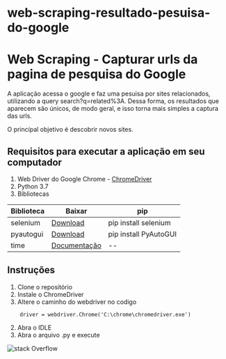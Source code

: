 # web-scraping-resultado-pesuisa-do-google

# Web Scraping - Capturar urls da pagina de pesquisa do Google

A aplicação acessa o google e faz uma pesuisa por sites relacionados, utilizando a query search?q=related%3A. Dessa forma, os resultados que aparecem são únicos, de modo geral, e isso torna mais simples a captura das urls. 

O princípal objetivo é descobrir novos sites.


## Requisitos para executar a aplicação em seu computador
1. Web Driver do Google Chrome - [ChromeDriver](http://chromedriver.chromium.org/downloads)
2. Python 3.7
3. Bibliotecas

Biblioteca    | Baixar        | pip
------------- | ------------- | ---------
selenium      | [Download](https://pypi.org/project/selenium/)                       | pip install selenium
pyautogui     | [Download](https://pyautogui.readthedocs.io/en/latest/install.html)  | pip install PyAutoGUI
time          | [Documentação](https://docs.python.org/3/library/time.html)          | --

## Instruções
1. Clone o repositório
2. Instale o ChromeDriver
3. Altere o caminho do webdriver no codigo
~~~
    driver = webdriver.Chrome('C:\chrome\chromedriver.exe')
~~~
2. Abra o IDLE
3. Abra o arquivo .py e execute


![stack Overflow](https://github.com/neemiasRamos/web-scraping-resultado-pesuisa-do-google/blob/master/sDWw49Hmij.gif)

